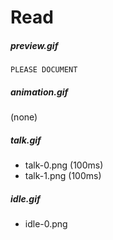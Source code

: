 # Read
##### preview.gif
`PLEASE DOCUMENT`

##### animation.gif
(none)

##### talk.gif
* talk-0.png (100ms)
* talk-1.png (100ms)

##### idle.gif
* idle-0.png

